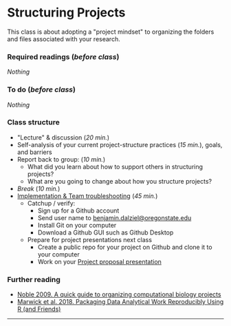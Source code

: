 # Structuring Projects

This class is about adopting a "project mindset" to organizing the folders and files associated with your research.

### Required readings (_before class_)
_Nothing_
<!-- - Notes: [tex/StructuredProjects.pdf](tex/StructuredProjects.pdf) -->

### To do (_before class_)
_Nothing_

### Class structure
* "Lecture" & discussion (_20 min._)
* Self-analysis of your current project-structure practices (_15 min._), goals, and barriers
* Report back to group: (_10 min._)
  *   What did you learn about how to support others in structuring projects? 
  *   What are you going to change about how you structure projects?
* _Break_ (_10 min._)
* [Implementation & Team troubleshooting](classes/Implementation) (_45 min._)
  * Catchup / verify:  
    * Sign up for a Github account
    * Send user name to benjamin.dalziel@oregonstate.edu
    * Install Git on your computer
    * Download a Github GUI such as Github Desktop
  * Prepare for project presentations next class
    * Create a public repo for your project on Github and clone it to your computer
    * Work on your [Project proposal presentation](classes/ProjectProposal) 


### Further reading
- [Noble 2009. A quick guide to organizing computational biology projects](../../readings/pdfs/Noble2009.pdf) 
- [Marwick et al. 2018. Packaging Data Analytical Work Reproducibly Using R (and Friends)](../../readings/pdfs/Marwick2018.pdf) 

***
